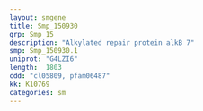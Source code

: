 ```yaml
---
layout: smgene
title: Smp_150930
grp: Smp_15
description: "Alkylated repair protein alkB 7"
smp: Smp_150930.1
uniprot: "G4LZI6"
length:  1803
cdd: "cl05809, pfam06487"
kk: K10769
categories: sm
---
```

